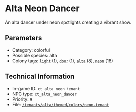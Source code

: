 # Alta Neon Dancer

An alta dancer under neon spotlights creating a vibrant show.

## Parameters

- Category: colorful
- Possible species: alta
- Colony tags: [`light`](https://ceterai.github.io/MyEnternia/Wiki/Tags/Light) (1), [`door`](https://ceterai.github.io/MyEnternia/Wiki/Tags/Door) (1), [`alta`](https://ceterai.github.io/MyEnternia/Wiki/Tags/Alta) (8), [`neon`](https://ceterai.github.io/MyEnternia/Wiki/Tags/Neon) (18)

## Technical Information

- In-game ID: `ct_alta_neon_tenant`
- NPC type: `ct_alta_neon_dancer`
- Priority: `9`
- File: [`/tenants/alta/themed/colors/neon.tenant`](https://github.com/Ceterai/Enternia/blob/main/tenants/alta/themed/colors/neon.tenant)
